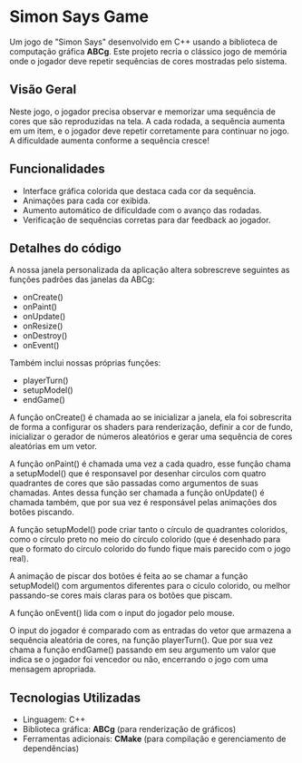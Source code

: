 # Simon Says Game

Um jogo de "Simon Says" desenvolvido em C++ usando a biblioteca de computação gráfica **ABCg**. Este projeto recria o clássico jogo de memória onde o jogador deve repetir sequências de cores mostradas pelo sistema.

## Visão Geral

Neste jogo, o jogador precisa observar e memorizar uma sequência de cores que são reproduzidas na tela. A cada rodada, a sequência aumenta em um item, e o jogador deve repetir corretamente para continuar no jogo. A dificuldade aumenta conforme a sequência cresce!

## Funcionalidades

- Interface gráfica colorida que destaca cada cor da sequência.
- Animações para cada cor exibida.
- Aumento automático de dificuldade com o avanço das rodadas.
- Verificação de sequências corretas para dar feedback ao jogador.

## Detalhes do código

A nossa janela personalizada da aplicação altera sobrescreve seguintes as funções padrões das janelas da ABCg:

- onCreate()
- onPaint()
- onUpdate()
- onResize()
- onDestroy()
- onEvent()

Também inclui nossas próprias funções:

- playerTurn()
- setupModel()
- endGame()

A função onCreate() é chamada ao se inicializar a janela, ela foi sobrescrita de forma a configurar os shaders para renderização, definir a cor de fundo, inicializar o gerador de números aleatórios e gerar uma sequência de cores aleatórias em um vetor.

A função onPaint() é chamada uma vez a cada quadro, esse função chama a setupModel() que é responsavel por desenhar circulos com quatro quadrantes de cores que são passadas como argumentos de suas chamadas. Antes dessa função ser chamada a função onUpdate() é chamada também, que por sua vez é responsável pelas animações dos botões piscando.

A função setupModel() pode criar tanto o círculo de quadrantes coloridos, como o círculo preto no meio do círculo colorido (que é desenhado para que o formato do círculo colorido do fundo fique mais parecido com o jogo real).

A animação de piscar dos botões é feita ao se chamar a função setupModel() com argumentos diferentes para o cículo colorido, ou melhor passando-se cores mais claras para os botões que piscam.

A função onEvent() lida com o input do jogador pelo mouse.

O input do jogador é comparado com as entradas do vetor que armazena a sequência aleatória de cores, na função playerTurn(). Que por sua vez chama a função endGame() passando em seu argumento um valor que indica se o jogador foi vencedor ou não, encerrando o jogo com uma mensagem apropriada.

## Tecnologias Utilizadas

- Linguagem: C++
- Biblioteca gráfica: **ABCg** (para renderização de gráficos)
- Ferramentas adicionais: **CMake** (para compilação e gerenciamento de dependências)


